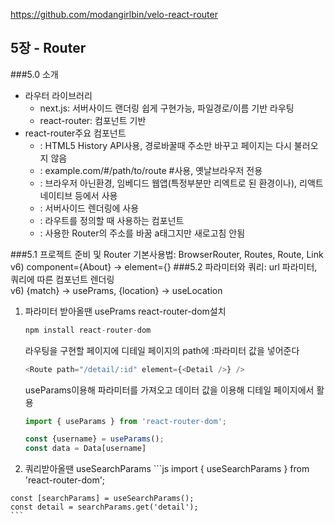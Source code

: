 https://github.com/modangirlbin/velo-react-router

## 5장 - Router
###5.0 소개
- 라우터 라이브러리   
  - next.js: 서버사이드 랜더링 쉽게 구현가능, 파일경로/이름 기반 라우팅   
  - react-router: 컴포넌트 기반 
- react-router주요 컴포넌트
  - <BrowserRouter>: HTML5 History API사용, 경로바꿀때 주소만 바꾸고 페이지는 다시 불러오지 않음
  - <HashRouter>: example.com/#/path/to/route #사용, 옛날브라우저 전용
  - <MemoryRouter>: 브라우저 아닌환경, 임베디드 웹앱(특정부분만 리엑트로 된 환경이나), 리액트 네이티브 등에서 사용
  - <StaticRouter>: 서버사이드 렌더링에 사용
  - <Route>: 라우트를 정의할 때 사용하는 컴포넌트
  - <Link>: 사용한 Router의 주소를 바꿈 a태그지만 새로고침 안됨
###5.1 프로젝트 준비 및 Router 기본사용법: BrowserRouter, Routes, Route, Link   
    v6) component={About} -> element={<Profile />}
###5.2 파라미터와 쿼리: url 파라미터, 쿼리에 따른 컴포넌트 렌더링   
  v6) {match} -> usePrams, {location} -> useLocation   
  1. 파라미터 받아올땐 usePrams
    react-router-dom설치
      ```js
      npm install react-router-dom
      ```
      라우팅을 구현할 페이지에 디테일 페이지의 path에 :파라미터 값을 넣어준다
      ```js
      <Route path="/detail/:id" element={<Detail />} />
      ```
      useParams이용해 파라미터를 가져오고 데이터 값을 이용해 디테일 페이지에서 활용
      ```js
      import { useParams } from 'react-router-dom';

      const {username} = useParams();
      const data = Data[username]
      ```

  2. 쿼리받아올땐 useSearchParams
    ```js
    import { useSearchParams } from 'react-router-dom';

    const [searchParams] = useSearchParams();
    const detail = searchParams.get('detail');
    ```
    

